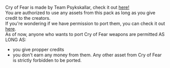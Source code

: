 Cry of Fear is made by Team Psykskallar, check it out [here!](http://store.steampowered.com/app/223710/)  
You are authorized to use any assets from this pack as long as you give credit to the creators.  
If you're wondering if we have permission to port them, you can check it out [here](https://i.imgur.com/0oqlaro.png).  
As of now, anyone who wants to port Cry of Fear weapons are permitted AS LONG AS:
* you give propper credits
* you don't earn any money from them.
Any other asset from Cry of Fear is strictly forbidden to be ported.
